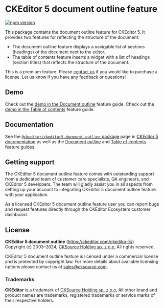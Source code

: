 CKEditor&nbsp;5 document outline feature
=================================

[![npm version](https://badge.fury.io/js/%40ckeditor%2Fckeditor5-document-outline.svg)](https://www.npmjs.com/package/@ckeditor/ckeditor5-document-outline)

This package contains the document outline feature for CKEditor&nbsp;5. It provides two features for reflecting the structure of the document:

* The document outline feature displays a navigable list of sections (headings) of the document next to the editor.
* The table of contents feature inserts a widget with a list of headings (section titles) that reflects the structure of the document.

This is a premium feature. Please [contact us](https://ckeditor.com/contact/) if you would like to purchase a license. Let us know if you have any feedback or questions!

## Demo

Check out the [demo in the Document outline](https://ckeditor.com/docs/ckeditor5/latest/features/document-outline.html#demo) feature guide.
Check out the [demo in the Table of contents](https://ckeditor.com/docs/ckeditor5/latest/features/table-of-contents.html#demo) feature guide.

## Documentation

See the [`@ckeditor/ckeditor5-document-outline` package](https://ckeditor.com/docs/ckeditor5/latest/api/document-outline.html) page in [CKEditor&nbsp;5 documentation](https://ckeditor.com/docs/ckeditor5/latest/) as well as the [Document outline](https://ckeditor.com/docs/ckeditor5/latest/features/document-outline.html) and [Table of contents](https://ckeditor.com/docs/ckeditor5/latest/features/table-of-contents.html) feature guides.

## Getting support

The CKEditor&nbsp;5 document outline feature comes with outstanding support from a dedicated team of customer care specialists, QA engineers, and CKEditor&nbsp;5 developers. The team will gladly assist you in all aspects from setting up your account to integrating CKEditor&nbsp;5 document outline feature with your application.

As a licensed CKEditor&nbsp;5 document outline feature user you can report bugs and request features directly through the CKEditor Ecosystem customer dashboard.

## License

**CKEditor&nbsp;5 document outline** (https://ckeditor.com/ckeditor-5/)<br>
Copyright (c) 2003–2024, [CKSource Holding sp. z o.o.](https://cksource.com)  All rights reserved.

CKEditor&nbsp;5 document outline feature is licensed under a commercial license and is protected by copyright law.
For more details about available licensing options please contact us at sales@cksource.com.

### Trademarks

**CKEditor** is a trademark of [CKSource Holding sp. z o.o.](https://cksource.com)  All other brand and product names are trademarks, registered trademarks or service marks of their respective holders.
